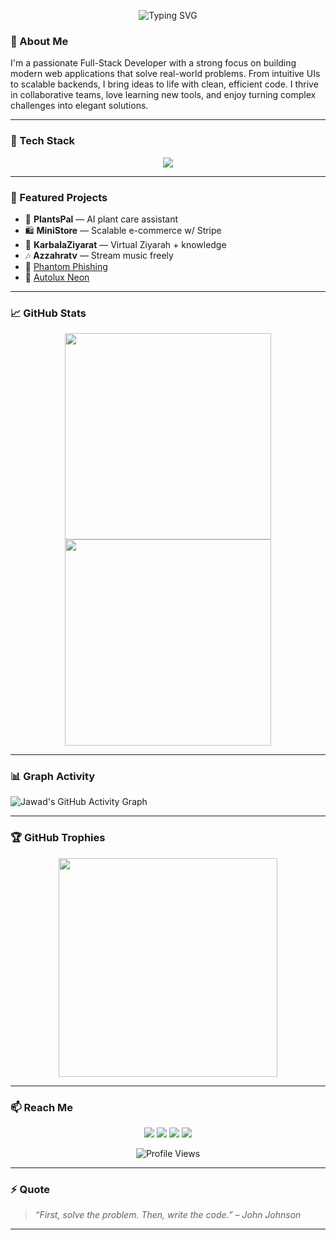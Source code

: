 <!-- Banner -->
<p align="center">
  <picture>
    <source srcset="https://readme-typing-svg.demolab.com?font=Fira+Code&size=18&pause=1000&color=ffcc00center=true&vCenter=true&width=300&lines=Hello%2C+World!+%F0%9F%91%8B;I'm+Jawad+Ridwan;Full-Stack+Engineer" media="(prefers-color-scheme: dark)">
    <img src="https://readme-typing-svg.demolab.com?font=Fira+Code&size=18&pause=1000&color=36BCF7&center=true&vCenter=true&width=300&lines=Hello%2C+World!+%F0%9F%91%8B;I'm+Jawad+Ridwan;Full-Stack+Engineer" alt="Typing SVG" />
  </picture>
</p>

<p align="center">
  
### 👋 About Me

I'm a passionate Full-Stack Developer with a strong focus on building modern web applications that solve real-world problems. From intuitive UIs to scalable backends, I bring ideas to life with clean, efficient code. I thrive in collaborative teams, love learning new tools, and enjoy turning complex challenges into elegant solutions.

</p>

---

### 🚀 Tech Stack

<p align="center">
  <img src="https://skillicons.dev/icons?i=react,nextjs,tailwind,nodejs,django,express,graphql,postgres,mongodb,supabase,git,docker,vercel,cloudflare" />
</p>

---

### 🌟 Featured Projects

- 🌿 **PlantsPal** — AI plant care assistant  
- 🛍️ **MiniStore** — Scalable e-commerce w/ Stripe  
- 🕋 **KarbalaZiyarat** — Virtual Ziyarah + knowledge  
- 🎶 **Azzahratv** — Stream music freely  
- 🧠 [Phantom Phishing](https://phantom-phishing.vercel.app)  
- 🏫 [Autolux Neon](https://autolux-neon.vercel.app)


---

### 📈 GitHub Stats

<p align="center">
  <picture>
    <source srcset="https://github-readme-stats.vercel.app/api?username=jawalridwan&show_icons=true&theme=radical" media="(prefers-color-scheme: dark)" />
    <img src="https://github-readme-stats.vercel.app/api?username=jawalridwan&show_icons=true&theme=default" width="330" />
  </picture>
  <br />
  <picture>
    <source srcset="https://github-readme-streak-stats.herokuapp.com/?user=jawalridwan&theme=radical" media="(prefers-color-scheme: dark)" />
    <img src="https://github-readme-streak-stats.herokuapp.com/?user=jawalridwan&theme=default" width="330"/>
  </picture>
</p>

---

### 📊 Graph Activity

<img src="https://github-readme-activity-graph.vercel.app/graph?username=jawalridwan&theme=react-dark" alt="Jawad's GitHub Activity Graph"/>

---

### 🏆 GitHub Trophies

<p align="center">
  <img src="https://github-profile-trophy.vercel.app/?username=jawalridwan&theme=matrix&margin-w=10&title=Followers,Stars,Commit,Repositories&row=1&column=4" width="350" />
</p>

---

### 📫 Reach Me

<p align="center">
  <a href="https://jawadev.vercel.app"><img src="https://img.shields.io/badge/Portfolio-000?style=flat&logo=vercel&logoColor=white" /></a>
  <a href="https://linkedin.com/in/jawadridwan"><img src="https://img.shields.io/badge/LinkedIn-blue?style=flat&logo=linkedin&logoColor=white" /></a>
  <a href="https://github.com/jawalridwan"><img src="https://img.shields.io/badge/GitHub-000?style=flat&logo=github&logoColor=white" /></a>
  <a href="https://twitter.com/jawad_ridwan"><img src="https://img.shields.io/badge/Twitter-1DA1F2?style=flat&logo=twitter&logoColor=white" /></a>
</p>
<p align="center">
  <img src="https://komarev.com/ghpvc/?username=jawalridwan&label=Profile+Views&color=blue&style=flat" alt="Profile Views" />
</p>

---

### ⚡ Quote

> _“First, solve the problem. Then, write the code.” – John Johnson_

---

<!--
Optimized for both PC & mobile. Dark mode–adaptive images where supported.
-->

